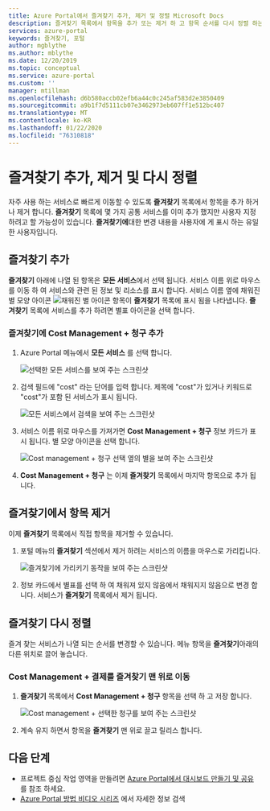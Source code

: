 ```yaml
---
title: Azure Portal에서 즐겨찾기 추가, 제거 및 정렬 Microsoft Docs
description: 즐겨찾기 목록에서 항목을 추가 또는 제거 하 고 항목 순서를 다시 정렬 하는 방법에 대해 알아봅니다.
services: azure-portal
keywords: 즐겨찾기, 포털
author: mgblythe
ms.author: mblythe
ms.date: 12/20/2019
ms.topic: conceptual
ms.service: azure-portal
ms.custom: ''
manager: mtillman
ms.openlocfilehash: d6b580accb02efb6a44c0c245af583d2e3850409
ms.sourcegitcommit: a9b1f7d5111cb07e3462973eb607ff1e512bc407
ms.translationtype: MT
ms.contentlocale: ko-KR
ms.lasthandoff: 01/22/2020
ms.locfileid: "76310818"
---
```

# <a name="add-remove-and-rearrange-favorites"></a>즐겨찾기 추가, 제거 및 다시 정렬

자주 사용 하는 서비스로 빠르게 이동할 수 있도록 **즐겨찾기** 목록에서 항목을 추가 하거나 제거 합니다. **즐겨찾기** 목록에 몇 가지 공통 서비스를 이미 추가 했지만 사용자 지정 하려고 할 가능성이 있습니다. **즐겨찾기에**대한 변경 내용을 사용자에 게 표시 하는 유일한 사용자입니다.

## <a name="add-a-favorite"></a>즐겨찾기 추가

**즐겨찾기** 아래에 나열 된 항목은 **모든 서비스**에서 선택 됩니다. 서비스 이름 위로 마우스를 이동 하 여 서비스와 관련 된 정보 및 리소스를 표시 합니다. 서비스 이름 옆에 채워진 별 모양 아이콘 ![채워진 별 아이콘](./media/azure-portal-add-remove-sort-favorites/azure-portal-favorites-graystar.png) 항목이 **즐겨찾기** 목록에 표시 됨을 나타냅니다. **즐겨찾기** 목록에 서비스를 추가 하려면 별표 아이콘을 선택 합니다.

### <a name="add-cost-management--billing-to-favorites"></a>즐겨찾기에 Cost Management + 청구 추가

1. Azure Portal 메뉴에서 **모든 서비스** 를 선택 합니다.

    ![선택한 모든 서비스를 보여 주는 스크린샷](./media/azure-portal-add-remove-sort-favorites/azure-portal-favorites-new-all-services.png)

1. 검색 필드에 "cost" 라는 단어를 입력 합니다. 제목에 "cost"가 있거나 키워드로 "cost"가 포함 된 서비스가 표시 됩니다.

   ![모든 서비스에서 검색을 보여 주는 스크린샷](./media/azure-portal-add-remove-sort-favorites/azure-portal-favorites-find-service.png)

1. 서비스 이름 위로 마우스를 가져가면 **Cost Management + 청구** 정보 카드가 표시 됩니다. 별 모양 아이콘을 선택 합니다.

   ![Cost management + 청구 선택 옆의 별을 보여 주는 스크린샷](./media/azure-portal-add-remove-sort-favorites/azure-portal-favorites-add.png)

1. **Cost Management + 청구** 는 이제 **즐겨찾기** 목록에서 마지막 항목으로 추가 됩니다.

## <a name="remove-an-item-from-favorites"></a>즐겨찾기에서 항목 제거

이제 **즐겨찾기** 목록에서 직접 항목을 제거할 수 있습니다.

1. 포털 메뉴의 **즐겨찾기** 섹션에서 제거 하려는 서비스의 이름을 마우스로 가리킵니다.

   ![즐겨찾기에 가리키기 동작을 보여 주는 스크린샷](./media/azure-portal-add-remove-sort-favorites/azure-portal-favorites-remove.png)

2. 정보 카드에서 별표를 선택 하 여 채워져 있지 않음에서 채워지지 않음으로 변경 합니다. 서비스가 **즐겨찾기** 목록에서 제거 됩니다.

## <a name="rearrange-favorites"></a>즐겨찾기 다시 정렬

즐겨 찾는 서비스가 나열 되는 순서를 변경할 수 있습니다. 메뉴 항목을 **즐겨찾기**아래의 다른 위치로 끌어 놓습니다.

### <a name="move-cost-management--billing-to-the-top-of-favorites"></a>Cost Management + 결제를 즐겨찾기 맨 위로 이동

1. **즐겨찾기** 목록에서 **Cost Management + 청구** 항목을 선택 하 고 저장 합니다.

   ![Cost management + 선택한 청구를 보여 주는 스크린샷](./media/azure-portal-add-remove-sort-favorites/azure-portal-favorites-sort.png)

1. 계속 유지 하면서 항목을 **즐겨찾기** 맨 위로 끌고 릴리스 합니다.

## <a name="next-steps"></a>다음 단계

* 프로젝트 중심 작업 영역을 만들려면 [Azure Portal에서 대시보드 만들기 및 공유](../azure-portal/azure-portal-dashboards.md) 를 참조 하세요.
* [Azure Portal 방법 비디오 시리즈](https://www.youtube.com/playlist?list=PLLasX02E8BPBKgXP4oflOL29TtqTzwhxR) 에서 자세한 정보 검색
